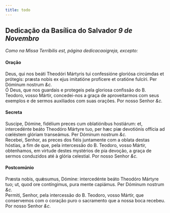 ```yaml
---
title: todo
---
```

<h2 class="text-center">Dedicação da Basílica do Salvador <em>9 de Novembro</em></h2>

<em>Como na Missa Terríbilis est, página dedicacaoigreja, excepto:</em>

<h4 class="text-center">Oração</h4>
<div class="container-fluid">
<div class="row">
<div class="dropcap text-justify">
Deus, qui nos beáti Theodóri Mártyris tui confessióne gloriósa circúmdas et prótegis: præsta nobis ex ejus imitatióne profícere et oratióne fulcíri. Per Dóminum nostrum <em>&c.</em>
</div>
<div class="dropcap text-justify">
Ó Deus, que nos guardais e protegeis pela gloriosa confissão do B. Teodoro, vosso Mártir, concedei-nos a graça de aproveitarmos com seus exemplos e de sermos auxiliados com suas orações. Por nosso Senhor <em>&c.</em>
</div>
</div>
</div>

<h4 class="text-center">Secreta</h4>
<div class="container-fluid">
<div class="row">
<div class="dropcap text-justify">
Suscipe, Dómine, fidélium preces cum oblatiónibus hostiárum: et, intercedénte beáto Theodóro Mártyre tuo, per hæc piæ devotiónis offícia ad cœléstem glóriam transeámus. Per Dóminum nostrum <em>&c.</em>
</div>
<div class="dropcap text-justify">
Recebei, Senhor, as preces dos fiéis juntamente com a oblata destas hóstias, a fim de que, pela intercessão do B. Teodoro, vosso Mártir, obtenhamos, em virtude destes mystérios de pia devoção, a graça de sermos conduzidos até à glória celestial. Por nosso Senhor <em>&c.</em>
</div>
</div>
</div>

<h4 class="text-center">Postcomúnio</h4>
<div class="container-fluid">
<div class="row">
<div class="dropcap text-justify">
Præsta nobis, quǽsumus, Dómine: intercedénte beáto Theodóro Mártyre tuo; ut, quod ore contíngimus, pura mente capiámus. Per Dóminum nostrum <em>&c.</em>
</div>
<div class="dropcap text-justify">
Permiti, Senhor, pela intercessão do B. Teodoro, vosso Mártir, que conservemos com o coração puro o sacramento que a nossa boca recebeu. Por nosso Senhor <em>&c.</em>
</div>
</div>
</div>